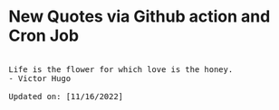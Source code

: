 # New Quotes via Github action and Cron Job

<pre>
<!-- #quote -->
Life is the flower for which love is the honey.
- Victor Hugo

Updated on: [11/16/2022]
<!-- #quoteEnd -->
</pre>
